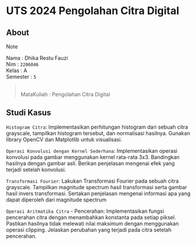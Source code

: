 # UTS 2024 Pengolahan Citra Digital
## About
> [!NOTE]
Nama   : Dhika Restu Fauzi
<br>Nim    : ```2206046```
<br>Kelas  : A
<br>Semester : ```5```
> <br>MataKuliah : Pengolahan Citra Digital

## Studi Kasus

```Histogram Citra```: Implementasikan perhitungan histogram dari sebuah citra grayscale, tampilkan histogram tersebut, dan normalisasi hasilnya. Gunakan library OpenCV dan Matplotlib untuk visualisasi. 

```Operasi Konvolusi dengan Kernel Sederhana```: Implementasikan operasi konvolusi pada gambar menggunakan kernel rata-rata 3x3. Bandingkan hasilnya dengan gambar asli. Berikan penjelasan mengenai efek yang terjadi setelah konvolusi.

```Transformasi Fourier```: Lakukan Transformasi Fourier pada sebuah citra grayscale. Tampilkan magnitude spectrum hasil transformasi serta gambar hasil invers transformasi. Sertakan penjelasan mengenai informasi apa yang dapat diperoleh dari magnitude spectrum

 ```Operasi Aritmatika Citra``` - Pencerahan: Implementasikan fungsi pencerahan citra dengan menambahkan konstanta pada setiap piksel. Pastikan hasilnya tidak melewati nilai maksimum dengan menggunakan operasi clipping. Jelaskan perubahan yang terjadi pada citra setelah pencerahan.

